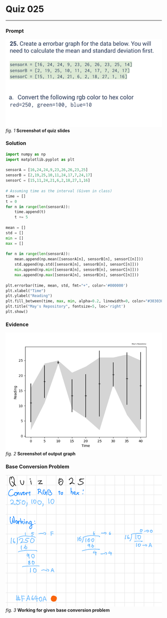 # Quiz 025
<hr>

### Prompt
![](images/quiz_025_slide.png)
*fig. 1* **Screenshot of quiz slides**

### Solution
```.py
import numpy as np
import matplotlib.pyplot as plt

sensorA = [16,24,24,9,23,26,26,23,25]
sensorB = [2,19,25,10,11,24,17,7,24,17]
sensorC = [15,11,24,21,6,2,18,27,1,16]

# Assuming time as the interval (Given in class)
time = []
t = 0
for n in range(len(sensorA)):
    time.append(t)
    t += 5

mean = []
std = []
min = []
max = []

for n in range(len(sensorA)):
    mean.append(np.mean([sensorA[n], sensorB[n], sensorC[n]]))
    std.append(np.std([sensorA[n], sensorB[n], sensorC[n]]))
    min.append(np.min([sensorA[n], sensorB[n], sensorC[n]]))
    max.append(np.max([sensorA[n], sensorB[n], sensorC[n]]))

plt.errorbar(time, mean, std, fmt="+", color='#000000')
plt.xlabel("Time")
plt.ylabel("Reading")
plt.fill_between(time, max, min, alpha=0.2, linewidth=0, color="#303030")
plt.title("May's Repository", fontsize=5, loc='right')
plt.show()
```

### Evidence
![](images/quiz_025_evidence.png)
*fig. 2* **Screenshot of output graph**

### Base Conversion Problem
![](images/quiz_025_base.jpeg)
*fig. 3* **Working for given base conversion problem**